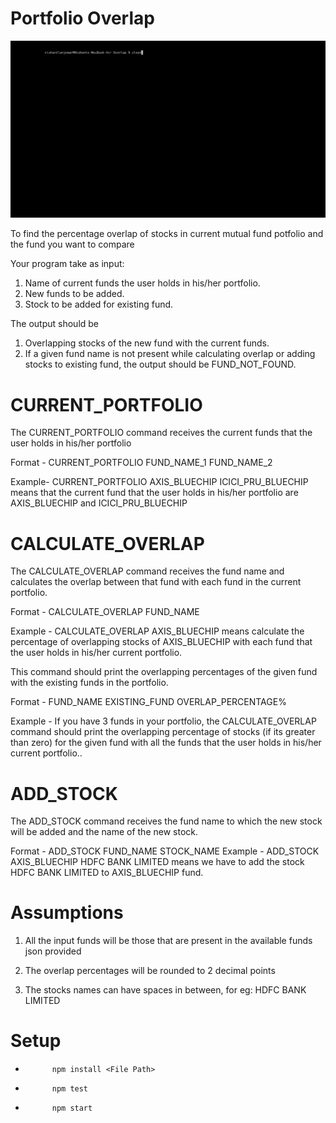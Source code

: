 # Portfolio Overlap

![gif1](./Assets/demo.gif)

To find the percentage overlap of stocks in current mutual fund potfolio and the fund you want to compare

Your program take as input:

1. Name of current funds the user holds in his/her portfolio.
2. New funds to be added.
3. Stock to be added for existing fund.

The output should be
1. Overlapping stocks of the new fund with the current funds.
2. If a given fund name is not present while calculating overlap or adding stocks to existing fund, the output should be FUND_NOT_FOUND.

# CURRENT_PORTFOLIO

The CURRENT_PORTFOLIO command receives the current funds that the user holds in his/her portfolio


Format - CURRENT_PORTFOLIO FUND_NAME_1 FUND_NAME_2

Example- CURRENT_PORTFOLIO AXIS_BLUECHIP ICICI_PRU_BLUECHIP means that the current fund that the user holds in his/her portfolio are AXIS_BLUECHIP and ICICI_PRU_BLUECHIP

# CALCULATE_OVERLAP

The CALCULATE_OVERLAP command receives the fund name and calculates the overlap between that fund with each fund in the current portfolio.


Format - CALCULATE_OVERLAP FUND_NAME

Example - CALCULATE_OVERLAP AXIS_BLUECHIP means calculate the percentage of overlapping stocks of AXIS_BLUECHIP with each fund that the user holds in his/her current portfolio.

This command should print the overlapping percentages of the given fund with the existing funds in the portfolio.

Format - FUND_NAME EXISTING_FUND OVERLAP_PERCENTAGE%

Example - If you have 3 funds in your portfolio, the CALCULATE_OVERLAP command should print the overlapping percentage of stocks (if its greater than zero) for the given fund with all the funds that the user holds in his/her current portfolio..

# ADD_STOCK

The ADD_STOCK command receives the fund name to which the new stock will be added and the name of the new stock.

Format - ADD_STOCK FUND_NAME STOCK_NAME
Example - ADD_STOCK AXIS_BLUECHIP HDFC BANK LIMITED means we have to add the stock HDFC BANK LIMITED to AXIS_BLUECHIP fund.

# Assumptions

1. All the input funds will be those that are present in the available funds json provided

2. The overlap percentages will be rounded to 2 decimal points

3. The stocks names can have spaces in between, for eg: HDFC BANK LIMITED

# Setup

-           npm install <File Path>

-           npm test            

-           npm start
